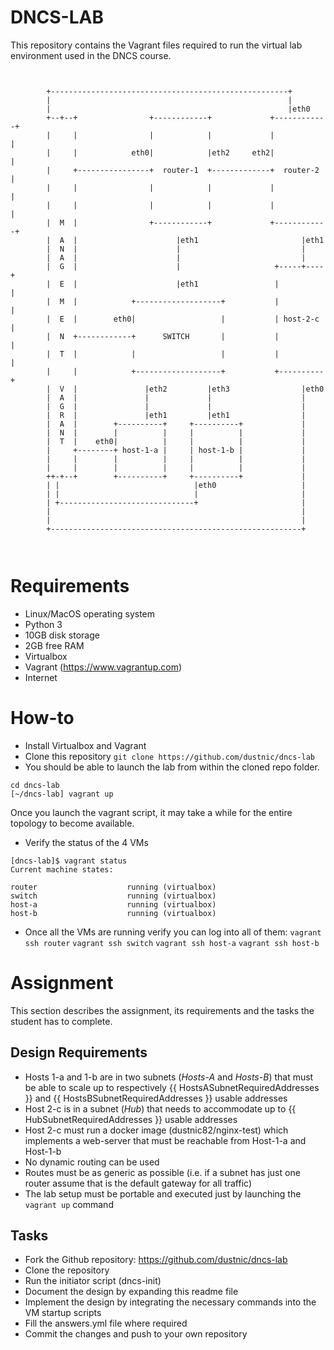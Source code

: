 # DNCS-LAB

This repository contains the Vagrant files required to run the virtual lab environment used in the DNCS course.
```


        +-----------------------------------------------------+
        |                                                     |
        |                                                     |eth0
        +--+--+                +------------+             +------------+
        |     |                |            |             |            |
        |     |            eth0|            |eth2     eth2|            |
        |     +----------------+  router-1  +-------------+  router-2  |
        |     |                |            |             |            |
        |     |                |            |             |            |
        |  M  |                +------------+             +------------+
        |  A  |                      |eth1                       |eth1
        |  N  |                      |                           |
        |  A  |                      |                           |
        |  G  |                      |                     +-----+----+
        |  E  |                      |eth1                 |          |
        |  M  |            +-------------------+           |          |
        |  E  |        eth0|                   |           | host-2-c |
        |  N  +------------+      SWITCH       |           |          |
        |  T  |            |                   |           |          |
        |     |            +-------------------+           +----------+
        |  V  |               |eth2         |eth3                |eth0
        |  A  |               |             |                    |
        |  G  |               |             |                    |
        |  R  |               |eth1         |eth1                |
        |  A  |        +----------+     +----------+             |
        |  N  |        |          |     |          |             |
        |  T  |    eth0|          |     |          |             |
        |     +--------+ host-1-a |     | host-1-b |             |
        |     |        |          |     |          |             |
        |     |        |          |     |          |             |
        ++-+--+        +----------+     +----------+             |
        | |                              |eth0                   |
        | |                              |                       |
        | +------------------------------+                       |
        |                                                        |
        |                                                        |
        +--------------------------------------------------------+



```

# Requirements
 - Linux/MacOS operating system
 - Python 3
 - 10GB disk storage
 - 2GB free RAM
 - Virtualbox
 - Vagrant (https://www.vagrantup.com)
 - Internet

# How-to
 - Install Virtualbox and Vagrant
 - Clone this repository
`git clone https://github.com/dustnic/dncs-lab`
 - You should be able to launch the lab from within the cloned repo folder.
```
cd dncs-lab
[~/dncs-lab] vagrant up
```
Once you launch the vagrant script, it may take a while for the entire topology to become available.
 - Verify the status of the 4 VMs
 ```
 [dncs-lab]$ vagrant status                                                                                                                                                                
Current machine states:

router                    running (virtualbox)
switch                    running (virtualbox)
host-a                    running (virtualbox)
host-b                    running (virtualbox)
```
- Once all the VMs are running verify you can log into all of them:
`vagrant ssh router`
`vagrant ssh switch`
`vagrant ssh host-a`
`vagrant ssh host-b`

# Assignment
This section describes the assignment, its requirements and the tasks the student has to complete.
## Design Requirements
- Hosts 1-a and 1-b are in two subnets (*Hosts-A* and *Hosts-B*) that must be able to scale up to respectively {{ HostsASubnetRequiredAddresses }} and {{ HostsBSubnetRequiredAddresses }} usable addresses
- Host 2-c is in a subnet (*Hub*) that needs to accommodate up to {{ HubSubnetRequiredAddresses }} usable addresses
- Host 2-c must run a docker image (dustnic82/nginx-test) which implements a web-server that must be reachable from Host-1-a and Host-1-b
- No dynamic routing can be used
- Routes must be as generic as possible (i.e. if a subnet has just one router assume that is the default gateway for all traffic)
- The lab setup must be portable and executed just by launching the `vagrant up` command
## Tasks
- Fork the Github repository: https://github.com/dustnic/dncs-lab
- Clone the repository
- Run the initiator script (dncs-init)
- Document the design by expanding this readme file
- Implement the design by integrating the necessary commands into the VM startup scripts
- Fill the answers.yml file where required
- Commit the changes and push to your own repository

